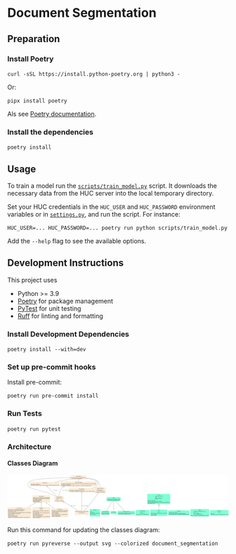 # Document Segmentation

## Preparation

### Install Poetry

```console
curl -sSL https://install.python-poetry.org | python3 -
```

Or:

```console
pipx install poetry
```

Als see [Poetry documentation](https://python-poetry.org/docs/master/#installation).

### Install the dependencies

```console
poetry install
```

## Usage

To train a model run the [`scripts/train_model.py`](scripts/train_model.py) script.
It downloads the necessary data from the HUC server into the local temporary directory.

Set your HUC credentials in the `HUC_USER` and `HUC_PASSWORD` environment variables or in [`settings.py`](document_segmentation/settings.py), and run the script.
For instance:

```console
HUC_USER=... HUC_PASSWORD=... poetry run python scripts/train_model.py
```

Add the `--help` flag to see the available options.

## Development Instructions

This project uses

- Python >= 3.9
- [Poetry](https://python-poetry.org/) for package management
- [PyTest](https://docs.pytest.org) for unit testing
- [Ruff](https://github.com/astral-sh/ruff) for linting and formatting

### Install Development Dependencies

```console
poetry install --with=dev
```

### Set up pre-commit hooks

Install pre-commit:

```console
poetry run pre-commit install
```

### Run Tests

```console
poetry run pytest
```

### Architecture

#### Classes Diagram

![classes](classes.svg)

Run this command for updating the classes diagram:

```console
poetry run pyreverse --output svg --colorized document_segmentation
```
